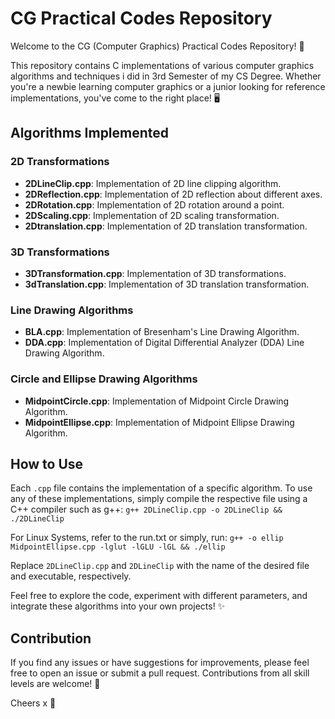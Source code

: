 # CG Practical Codes Repository

Welcome to the CG (Computer Graphics) Practical Codes Repository! 🎉

This repository contains C implementations of various computer graphics algorithms and techniques i did in 3rd Semester of my CS Degree. Whether you're a newbie learning computer graphics or a junior looking for reference implementations, you've come to the right place! 🖥️

## Algorithms Implemented

### 2D Transformations
- **2DLineClip.cpp**: Implementation of 2D line clipping algorithm.
- **2DReflection.cpp**: Implementation of 2D reflection about different axes.
- **2DRotation.cpp**: Implementation of 2D rotation around a point.
- **2DScaling.cpp**: Implementation of 2D scaling transformation.
- **2Dtranslation.cpp**: Implementation of 2D translation transformation.

### 3D Transformations
- **3DTransformation.cpp**: Implementation of 3D transformations.
- **3dTranslation.cpp**: Implementation of 3D translation transformation.

### Line Drawing Algorithms
- **BLA.cpp**: Implementation of Bresenham's Line Drawing Algorithm.
- **DDA.cpp**: Implementation of Digital Differential Analyzer (DDA) Line Drawing Algorithm.

### Circle and Ellipse Drawing Algorithms
- **MidpointCircle.cpp**: Implementation of Midpoint Circle Drawing Algorithm.
- **MidpointEllipse.cpp**: Implementation of Midpoint Ellipse Drawing Algorithm.

## How to Use

Each `.cpp` file contains the implementation of a specific algorithm. To use any of these implementations, simply compile the respective file using a C++ compiler such as g++:
	`g++ 2DLineClip.cpp -o 2DLineClip && ./2DLineClip`

For Linux Systems, refer to the run.txt or simply, run: 
	`g++ -o ellip MidpointEllipse.cpp -lglut -lGLU -lGL && ./ellip `


Replace `2DLineClip.cpp` and `2DLineClip` with the name of the desired file and executable, respectively.

Feel free to explore the code, experiment with different parameters, and integrate these algorithms into your own projects! ✨

## Contribution

If you find any issues or have suggestions for improvements, please feel free to open an issue or submit a pull request. Contributions from all skill levels are welcome! 🙌

Cheers x 🌟
